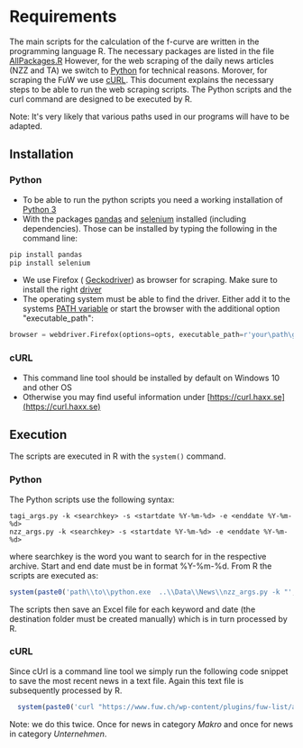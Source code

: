 # Requirements

The main scripts for the calculation of the f-curve are written in the programming language R. The necessary packages are listed in the file [AllPackages.R](./Codes/AllPackages.R) However, for the web scraping of the daily news articles (NZZ and TA) we switch to [Python](https://www.python.org) for technical reasons. Morover, for scraping the FuW we use [cURL](https://curl.haxx.se). This document explains the necessary steps to be able to run the web scraping scripts. The Python scripts and the curl command are designed to be executed by R. 

Note: It's very likely that various paths used in our programs will have to be adapted. 


## Installation
### Python
- To be able to run the python scripts you need a working installation of [Python 3](https://www.python.org)
- With the packages [pandas](https://pandas.pydata.org/docs/) and [selenium](https://selenium-python.readthedocs.io/installation.html) installed (including dependencies). Those can be installed by typing the following in the command line:
````bash
pip install pandas
pip install selenium
````
- We use Firefox ( [Geckodriver](https://github.com/mozilla/geckodriver/releases)) as browser for scraping. Make sure to install the right [driver](https://selenium-python.readthedocs.io/installation.html#drivers)
- The operating system must be able to find the driver. Either add it to the systems [PATH variable](https://www.architectryan.com/2018/03/17/add-to-the-path-on-windows-10/) or start the browser with the additional option "executable_path":

```python
browser = webdriver.Firefox(options=opts, executable_path=r'your\path\geckodriver.exe')
```

### cURL
- This command line tool should be installed by default on Windows 10 and other OS
- Otherwise you may find useful information under [https://curl.haxx.se](https://curl.haxx.se)

## Execution
The scripts are executed in R with the `system()` command. 

###  Python
The Python scripts use the following syntax:
````
tagi_args.py -k <searchkey> -s <startdate %Y-%m-%d> -e <enddate %Y-%m-%d>
nzz_args.py -k <searchkey> -s <startdate %Y-%m-%d> -e <enddate %Y-%m-%d>
````
where searchkey is the word you want to search for in the respective archive. Start and end date must be in format  %Y-%m-%d. From R the scripts are executed as:
```R
system(paste0('path\\to\\python.exe  ..\\Data\\News\\nzz_args.py -k "', searchkey,'" -s "',startdate , '" -e "', enddate , '"')
```
The scripts then save an Excel file for each keyword and date (the destination folder must be created manually) which is in turn processed by R. 

###  cURL
Since cUrl is a command line tool we simply run the following code snippet to save the most recent news in a text file. Again this text file is subsequently processed by R.
````R
  system(paste0('curl "https://www.fuw.ch/wp-content/plugins/fuw-list/api/ajax.php" -H "User-Agent: Mozilla/5.0 (Windows NT 10.0; Win64; x64; rv:75.0) Gecko/20100101 Firefox/75.0" -H "Accept: */*" -H "Accept-Language: de,en-US;q=0.7,en;q=0.3" -H "Content-Type: application/x-www-form-urlencoded; charset=UTF-8" -H "X-Requested-With: XMLHttpRequest" -H "Origin: https://www.fuw.ch" -H "Connection: keep-alive" -H "Referer: https://www.fuw.ch/markte/makro/" -H "Cookie: __cfduid=d8695fc49dc4fa7cb3042d9e31b42d4ff1588857885; fuwStats2020=45A5QbY4rzxxU; POPUPCHECK=1588944296151; _ga=GA1.2.1748096360.1588857897; _gid=GA1.2.874599476.1588857897; _gat_main=1; _gat_g=1; _gat_h=1; _gcl_au=1.1.255979795.1588857898; _gat_UA-58327930-30=1; _fbp=fb.1.1588857898454.1896769323; _parsely_session={"%"22sid"%"22:1"%"2C"%"22surl"%"22:"%"22https://www.fuw.ch/"%"22"%"2C"%"22sref"%"22:"%"22https://www.google.com/"%"22"%"2C"%"22sts"%"22:1588857899212"%"2C"%"22slts"%"22:0}; dakt_2_uuid=71a0d9a81ee50f88734c66be98d23a1e; dakt_2_uuid_ts=1588857899328; dakt_2_session_id=367922baff27ee84ac6e40f4ce0ce5dc; _parsely_visitor={"%"22id"%"22:"%"22pid=8a2cb26c1f41d7b807d841ad77d88f9b"%"22"%"2C"%"22session_count"%"22:1"%"2C"%"22last_session_ts"%"22:1588857899212}; __gads=ID=64e2249ac7a0219b:T=1588857897:S=ALNI_Ma_DcuF0BRgdFUd9ot7LGh6ZZUpJg" -H "TE: Trailers" --data "query=category&id=33&offset=0&count=100&excludeCategory"%"5B"%"5D=1229&listId=list-5eb40c2a14444579&listStart=0&listOrderBy=date&listIncludeDraftsAsPreview=0&listTemplate=default&listPage=1&listPages=2&listMoreButton=1&listMoreAutoload=0&listMoreLink=&articleDate=1&articleTime=0&articleTimeTodayFormat=0&articleHighlightDate=0&articleCategories=1&articleCategoriesLinked=1&articleBookmark=1&articleImage=0&articleKicker=1&articleLead=1&articleAuthor=1&articleRanking=1&articleTeaserMarkerDisplay"%"5B"%"5D=7&articleTeaserMarkerDisplay"%"5B"%"5D=8&articleTeaserMarkerDisplay"%"5B"%"5D=9&articleTags=1&articleLinkToBlank=1&articleLinkFreeKey=0&amp=0&jsonLd=0&insertAds=0" -o ',path,'/makro_',enddate,'.txt'))

````
Note: we do this twice. Once for news in category *Makro* and once for news in category *Unternehmen*. 
